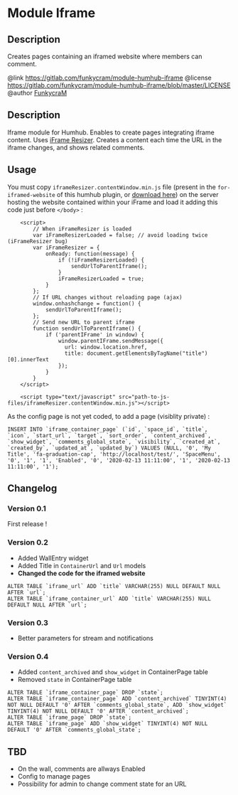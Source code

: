 Module Iframe
==========================

## Description

Creates pages containing an iframed website where members can comment.

@link https://gitlab.com/funkycram/module-humhub-iframe
@license https://gitlab.com/funkycram/module-humhub-iframe/blob/master/LICENSE
@author [FunkycraM](https://marc.fun)


## Description

Iframe module for Humhub.
Enables to create pages integrating iframe content.
Uses [iFrame Resizer](https://github.com/davidjbradshaw/iframe-resizer).
Creates a content each time the URL in the iframe changes, and shows related comments.


## Usage

You must copy `iframeResizer.contentWindow.min.js` file (present in the `for-iframed-website` of this humhub plugin, or [download here](https://gitlab.com/funkycram/module-humhub-iframe/-/raw/master/for-iframed-website/iframeResizer.contentWindow.min.js?inline=false)) on the server hosting the website contained within your iFrame and load it adding this code just before `</body>` :
```
    <script>
        // When iFrameResizer is loaded
        var iFrameResizerLoaded = false; // avoid loading twice (iFrameResizer bug)
        var iFrameResizer = {
            onReady: function(message) {
                if (!iFrameResizerLoaded) {
                    sendUrlToParentIframe();
                }
                iFrameResizerLoaded = true;
            }
        };
        // If URL changes without reloading page (ajax)
        window.onhashchange = function() {
            sendUrlToParentIframe();
        };
        // Send new URL to parent iframe
        function sendUrlToParentIframe() {
            if ('parentIFrame' in window) {
                window.parentIFrame.sendMessage({
                  url: window.location.href,
                  title: document.getElementsByTagName("title")[0].innerText
                });
            }
        }
    </script>

    <script type="text/javascript" src="path-to-js-files/iframeResizer.contentWindow.min.js"></script>
```

As the config page is not yet coded, to add a page (visiblity private) :
```
INSERT INTO `iframe_container_page` (`id`, `space_id`, `title`, `icon`, `start_url`, `target`, `sort_order`, `content_archived`, `show_widget`, `comments_global_state`, `visibility`, `created_at`, `created_by`, `updated_at`, `updated_by`) VALUES (NULL, '0', 'My Title', 'fa-graduation-cap', 'http://localhost/test/', 'SpaceMenu', '0', '1', '1', 'Enabled', '0', '2020-02-13 11:11:00', '1', '2020-02-13 11:11:00', '1');
```



## Changelog

### Version 0.1

First release !

### Version 0.2

- Added WallEntry widget
- Added Title in `ContainerUrl` and `Url` models
- **Changed the code for the iframed website**

```
ALTER TABLE `iframe_url` ADD `title` VARCHAR(255) NULL DEFAULT NULL AFTER `url`;
ALTER TABLE `iframe_container_url` ADD `title` VARCHAR(255) NULL DEFAULT NULL AFTER `url`; 
```


### Version 0.3

- Better parameters for stream and notifications

### Version 0.4

- Added `content_archived` and `show_widget` in ContainerPage table
- Removed `state` in ContainerPage table

```
ALTER TABLE `iframe_container_page` DROP `state`;
ALTER TABLE `iframe_container_page` ADD `content_archived` TINYINT(4) NOT NULL DEFAULT '0' AFTER `comments_global_state`, ADD `show_widget` TINYINT(4) NOT NULL DEFAULT '0' AFTER `content_archived`;
ALTER TABLE `iframe_page` DROP `state`;
ALTER TABLE `iframe_page` ADD `show_widget` TINYINT(4) NOT NULL DEFAULT '0' AFTER `comments_global_state`;
```

## TBD

- On the wall, comments are allways Enabled
- Config to manage pages
- Possibility for admin to change comment state for an URL